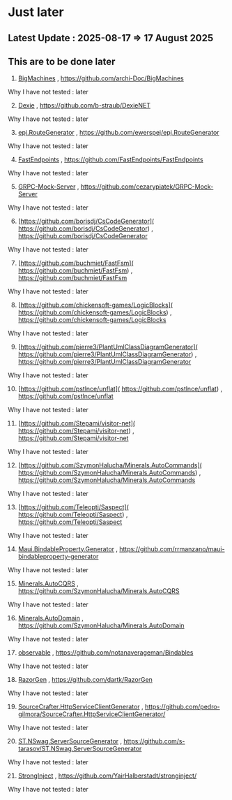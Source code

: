 # Just later

## Latest Update : 2025-08-17 => 17 August 2025



## This are to be done later



1) [BigMachines]( https://github.com/archi-Doc/BigMachines) , https://github.com/archi-Doc/BigMachines 

Why I have not tested : later



2) [Dexie]( https://github.com/b-straub/DexieNET) , https://github.com/b-straub/DexieNET 

Why I have not tested : later



3) [epj.RouteGenerator]( https://github.com/ewerspej/epj.RouteGenerator) , https://github.com/ewerspej/epj.RouteGenerator 

Why I have not tested : later



4) [FastEndpoints]( https://github.com/FastEndpoints/FastEndpoints) , https://github.com/FastEndpoints/FastEndpoints 

Why I have not tested : later



5) [GRPC-Mock-Server]( https://github.com/cezarypiatek/GRPC-Mock-Server) , https://github.com/cezarypiatek/GRPC-Mock-Server 

Why I have not tested : later



6) [https://github.com/borisdj/CsCodeGenerator]( https://github.com/borisdj/CsCodeGenerator) , https://github.com/borisdj/CsCodeGenerator 

Why I have not tested : later



7) [https://github.com/buchmiet/FastFsm]( https://github.com/buchmiet/FastFsm) , https://github.com/buchmiet/FastFsm 

Why I have not tested : later



8) [https://github.com/chickensoft-games/LogicBlocks]( https://github.com/chickensoft-games/LogicBlocks) , https://github.com/chickensoft-games/LogicBlocks 

Why I have not tested : later



9) [https://github.com/pierre3/PlantUmlClassDiagramGenerator]( https://github.com/pierre3/PlantUmlClassDiagramGenerator) , https://github.com/pierre3/PlantUmlClassDiagramGenerator 

Why I have not tested : later



10) [https://github.com/pstlnce/unflat]( https://github.com/pstlnce/unflat) , https://github.com/pstlnce/unflat 

Why I have not tested : later



11) [https://github.com/Stepami/visitor-net]( https://github.com/Stepami/visitor-net) , https://github.com/Stepami/visitor-net 

Why I have not tested : later



12) [https://github.com/SzymonHalucha/Minerals.AutoCommands]( https://github.com/SzymonHalucha/Minerals.AutoCommands) , https://github.com/SzymonHalucha/Minerals.AutoCommands 

Why I have not tested : later



13) [https://github.com/Teleopti/Saspect]( https://github.com/Teleopti/Saspect) , https://github.com/Teleopti/Saspect 

Why I have not tested : later



14) [Maui.BindableProperty.Generator]( https://github.com/rrmanzano/maui-bindableproperty-generator) , https://github.com/rrmanzano/maui-bindableproperty-generator 

Why I have not tested : later



15) [Minerals.AutoCQRS]( https://github.com/SzymonHalucha/Minerals.AutoCQRS) , https://github.com/SzymonHalucha/Minerals.AutoCQRS 

Why I have not tested : later



16) [Minerals.AutoDomain]( https://github.com/SzymonHalucha/Minerals.AutoDomain) , https://github.com/SzymonHalucha/Minerals.AutoDomain 

Why I have not tested : later



17) [observable]( https://github.com/notanaverageman/Bindables) , https://github.com/notanaverageman/Bindables 

Why I have not tested : later



18) [RazorGen]( https://github.com/dartk/RazorGen) , https://github.com/dartk/RazorGen 

Why I have not tested : later



19) [SourceCrafter.HttpServiceClientGenerator]( https://github.com/pedro-gilmora/SourceCrafter.HttpServiceClientGenerator/) , https://github.com/pedro-gilmora/SourceCrafter.HttpServiceClientGenerator/ 

Why I have not tested : later



20) [ST.NSwag.ServerSourceGenerator]( https://github.com/s-tarasov/ST.NSwag.ServerSourceGenerator) , https://github.com/s-tarasov/ST.NSwag.ServerSourceGenerator 

Why I have not tested : later



21) [StrongInject]( https://github.com/YairHalberstadt/stronginject/) , https://github.com/YairHalberstadt/stronginject/ 

Why I have not tested : later




